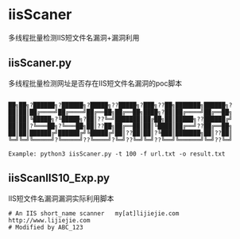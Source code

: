 # iisScaner

多线程批量检测IIS短文件名漏洞+漏洞利用

## iisScaner.py 

多线程批量检测网址是否存在IIS短文件名漏洞的poc脚本

```

██╗██╗?██████╗?██████╗?█████╗??█████╗?███╗??██╗███████╗██████╗?
██║██║██╔════╝██╔════╝██╔══██╗██╔══██╗████╗?██║██╔════╝██╔══██╗
██║██║╚█████╗?╚█████╗?██║??╚═╝███████║██╔██╗██║█████╗??██████╔╝
██║██║?╚═══██╗?╚═══██╗██║??██╗██╔══██║██║╚████║██╔══╝??██╔══██╗
██║██║██████╔╝██████╔╝╚█████╔╝██║??██║██║?╚███║███████╗██║??██║
╚═╝╚═╝╚═════╝?╚═════╝??╚════╝?╚═╝??╚═╝╚═╝??╚══╝╚══════╝╚═╝??╚═╝
    
Example: python3 iisScaner.py -t 100 -f url.txt -o result.txt

```

## iisScanIIS10_Exp.py

IIS短文件名漏洞漏洞实际利用脚本

```
# An IIS short_name scanner   my[at]lijiejie.com  http://www.lijiejie.com    
# Modified by ABC_123
```



